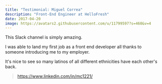 ```yaml
---
title: "Testimonial: Miguel Correa"
description: "Front-End Engineer at HelloFresh"
date: 2017-04-20
image: https://avatars2.githubusercontent.com/u/11799597?s=460&v=4
---
```


This Slack channel is simply amazing.

I was able to land my first job as a front end developer all thanks to someone introducing me to my employer.

It's nice to see so many latinos of all different ethnicities have each other's back.

> https://www.linkedin.com/in/mc1221/
